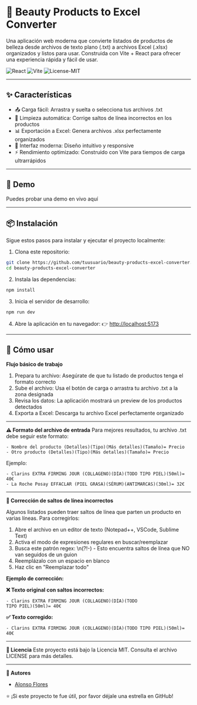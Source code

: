 # 🧴 Beauty Products to Excel Converter

Una aplicación web moderna que convierte listados de productos de belleza desde archivos de texto plano (.txt) a archivos Excel (.xlsx) organizados y listos para usar. Construida con Vite + React para ofrecer una experiencia rápida y fácil de usar.

![React](https://img.shields.io/badge/React-18.x-blue?logo=react)
![Vite](https://img.shields.io/badge/Vite-4.x-purple?logo=vite)
![License-MIT](https://img.shields.io/badge/License-MIT-green)

---

## ✨ Características

  - 📤 Carga fácil: Arrastra y suelta o selecciona tus archivos .txt
  - 🧹 Limpieza automática: Corrige saltos de línea incorrectos en los productos
  - 📊 Exportación a Excel: Genera archivos .xlsx perfectamente organizados
  - 🎨 Interfaz moderna: Diseño intuitivo y responsive
  - ⚡ Rendimiento optimizado: Construido con Vite para tiempos de carga ultrarrápidos

---

## 🚀 Demo

Puedes probar una demo en vivo aquí

---

## 📦 Instalación

Sigue estos pasos para instalar y ejecutar el proyecto localmente:

1. Clona este repositorio:

  ```bash
  git clone https://github.com/tuusuario/beauty-products-excel-converter.git
  cd beauty-products-excel-converter
  ```

2. Instala las dependencias:

  ```bash
  npm install
  ```

3. Inicia el servidor de desarrollo:

  ```bash
  npm run dev
  ```

4. Abre la aplicación en tu navegador:
  👉 [http://localhost:5173](http://localhost:5173)

---

## 📖 Cómo usar

**Flujo básico de trabajo**
  1. Prepara tu archivo: Asegúrate de que tu listado de productos tenga el formato correcto
  2. Sube el archivo: Usa el botón de carga o arrastra tu archivo .txt a la zona designada
  3. Revisa los datos: La aplicación mostrará un preview de los productos detectados
  4. Exporta a Excel: Descarga tu archivo Excel perfectamente organizado

---

**⚠️ Formato del archivo de entrada**
Para mejores resultados, tu archivo .txt debe seguir este formato:

  ```text
  - Nombre del producto (Detalles)(Tipo)(Más detalles)(Tamaño)= Precio
  - Otro producto (Detalles)(Tipo)(Más detalles)(Tamaño)= Precio
  ```

Ejemplo:

  ```text
  - Clarins EXTRA FIRMING JOUR (COLLAGENO)(DÍA)(TODO TIPO PIEL)(50ml)= 40€
  - La Roche Posay EFFACLAR (PIEL GRASA)(SÉRUM)(ANTIMARCAS)(30ml)= 32€
  ```

---

**🔧 Corrección de saltos de línea incorrectos**

Algunos listados pueden traer saltos de línea que parten un producto en varias líneas. Para corregirlos:

  1. Abre el archivo en un editor de texto (Notepad++, VSCode, Sublime Text)
  2. Activa el modo de expresiones regulares en buscar/reemplazar
  3. Busca este patrón regex: \n(?!-)
    - Esto encuentra saltos de línea que NO van seguidos de un guion
  4. Reemplázalo con un espacio en blanco
  5. Haz clic en "Reemplazar todo"

**Ejemplo de corrección:**

**❌ Texto original con saltos incorrectos:**

  ```text
  - Clarins EXTRA FIRMING JOUR (COLLAGENO)(DÍA)(TODO
  TIPO PIEL)(50ml)= 40€
  ```

**✅ Texto corregido:**

  ```text
  - Clarins EXTRA FIRMING JOUR (COLLAGENO)(DÍA)(TODO TIPO PIEL)(50ml)= 40€
  ```

---

**📜 Licencia**
Este proyecto está bajo la Licencia MIT. Consulta el archivo LICENSE para más detalles.

---

**👥 Autores**
  - [Alonso Flores](https://github.com/aloonsoflores/)

⭐ ¡Si este proyecto te fue útil, por favor déjale una estrella en GitHub!
